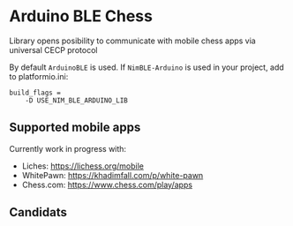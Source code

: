 # Arduino BLE Chess
Library opens posibility to communicate with mobile chess apps via universal CECP protocol

By default `ArduinoBLE` is used. If `NimBLE-Arduino` is used in your project, add to platformio.ini:
```
build_flags = 
	-D USE_NIM_BLE_ARDUINO_LIB
```

## Supported mobile apps
Currently work in progress with: 
- Liches: https://lichess.org/mobile
- WhitePawn: https://khadimfall.com/p/white-pawn
- Chess.com: https://www.chess.com/play/apps

## Candidats
